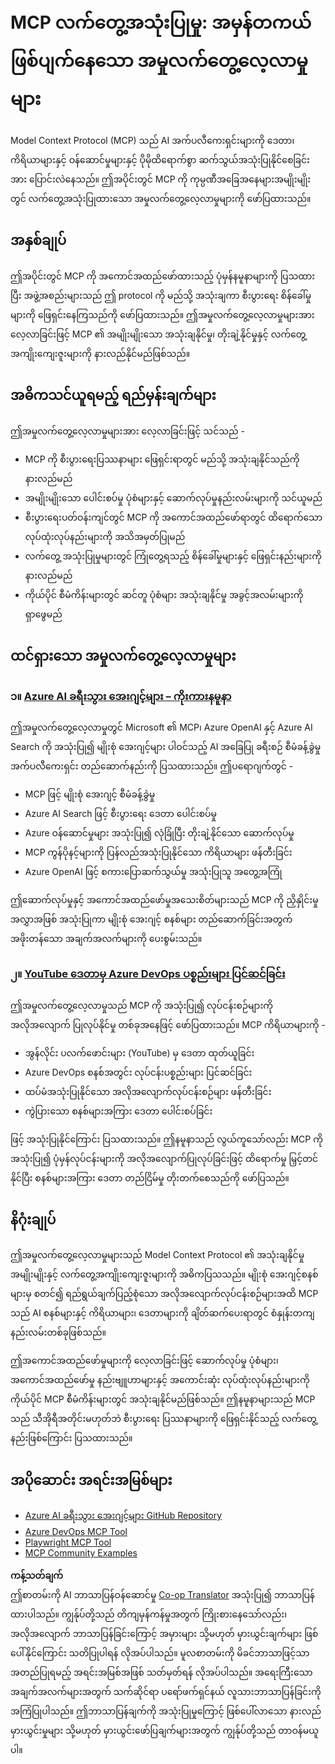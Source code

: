 <!--
CO_OP_TRANSLATOR_METADATA:
{
  "original_hash": "6c11b6162171abc895ed75d1e0f368a3",
  "translation_date": "2025-06-20T19:11:47+00:00",
  "source_file": "09-CaseStudy/README.md",
  "language_code": "my"
}
-->
# MCP လက်တွေ့အသုံးပြုမှု: အမှန်တကယ် ဖြစ်ပျက်နေသော အမှုလက်တွေ့လေ့လာမှုများ

Model Context Protocol (MCP) သည် AI အက်ပလီကေးရှင်းများကို ဒေတာ၊ ကိရိယာများနှင့် ဝန်ဆောင်မှုများနှင့် ပိုမိုထိရောက်စွာ ဆက်သွယ်အသုံးပြုနိုင်စေခြင်းအား ပြောင်းလဲနေသည်။ ဤအပိုင်းတွင် MCP ကို ကုမ္ပဏီအခြေအနေများအမျိုးမျိုးတွင် လက်တွေ့အသုံးပြုထားသော အမှုလက်တွေ့လေ့လာမှုများကို ဖော်ပြထားသည်။

## အနှစ်ချုပ်

ဤအပိုင်းတွင် MCP ကို အကောင်အထည်ဖော်ထားသည့် ပုံမှန်နမူနာများကို ပြသထားပြီး အဖွဲ့အစည်းများသည် ဤ protocol ကို မည်သို့ အသုံးချကာ စီးပွားရေး စိန်ခေါ်မှုများကို ဖြေရှင်းနေကြသည်ကို ဖော်ပြထားသည်။ ဤအမှုလက်တွေ့လေ့လာမှုများအား လေ့လာခြင်းဖြင့် MCP ၏ အမျိုးမျိုးသော အသုံးချနိုင်မှု၊ တိုးချဲ့နိုင်မှုနှင့် လက်တွေ့ အကျိုးကျေးဇူးများကို နားလည်နိုင်မည်ဖြစ်သည်။

## အဓိကသင်ယူရမည့် ရည်မှန်းချက်များ

ဤအမှုလက်တွေ့လေ့လာမှုများအား လေ့လာခြင်းဖြင့် သင်သည် -

- MCP ကို စီးပွားရေးပြဿနာများ ဖြေရှင်းရာတွင် မည်သို့ အသုံးချနိုင်သည်ကို နားလည်မည်
- အမျိုးမျိုးသော ပေါင်းစပ်မှု ပုံစံများနှင့် ဆောက်လုပ်မှုနည်းလမ်းများကို သင်ယူမည်
- စီးပွားရေးပတ်ဝန်းကျင်တွင် MCP ကို အကောင်အထည်ဖော်ရာတွင် ထိရောက်သော လုပ်ထုံးလုပ်နည်းများကို အသိအမှတ်ပြုမည်
- လက်တွေ့ အသုံးပြုမှုများတွင် ကြုံတွေ့ရသည့် စိန်ခေါ်မှုများနှင့် ဖြေရှင်းနည်းများကို နားလည်မည်
- ကိုယ်ပိုင် စီမံကိန်းများတွင် ဆင်တူ ပုံစံများ အသုံးချနိုင်မှု အခွင့်အလမ်းများကို ရှာဖွေမည်

## ထင်ရှားသော အမှုလက်တွေ့လေ့လာမှုများ

### ၁။ [Azure AI ခရီးသွား အေးဂျင့်များ – ကိုးကားနမူနာ](./travelagentsample.md)

ဤအမှုလက်တွေ့လေ့လာမှုတွင် Microsoft ၏ MCP၊ Azure OpenAI နှင့် Azure AI Search ကို အသုံးပြု၍ မျိုးစုံ အေးဂျင့်များ ပါဝင်သည့် AI အခြေပြု ခရီးစဉ် စီမံခန့်ခွဲမှု အက်ပလီကေးရှင်း တည်ဆောက်နည်းကို ပြသထားသည်။ ဤပရောဂျက်တွင် -

- MCP ဖြင့် မျိုးစုံ အေးဂျင့် စီမံခန့်ခွဲမှု
- Azure AI Search ဖြင့် စီးပွားရေး ဒေတာ ပေါင်းစပ်မှု
- Azure ဝန်ဆောင်မှုများ အသုံးပြု၍ လုံခြုံပြီး တိုးချဲ့နိုင်သော ဆောက်လုပ်မှု
- MCP ကွန်ပိုနင့်များကို ပြန်လည်အသုံးပြုနိုင်သော ကိရိယာများ ဖန်တီးခြင်း
- Azure OpenAI ဖြင့် စကားပြောဆက်သွယ်မှု အသုံးပြုသူ အတွေ့အကြုံ

ဤဆောက်လုပ်မှုနှင့် အကောင်အထည်ဖော်မှုအသေးစိတ်များသည် MCP ကို ညှိနှိုင်းမှု အလွှာအဖြစ် အသုံးပြုကာ မျိုးစုံ အေးဂျင့် စနစ်များ တည်ဆောက်ခြင်းအတွက် အဖိုးတန်သော အချက်အလက်များကို ပေးစွမ်းသည်။

### ၂။ [YouTube ဒေတာမှ Azure DevOps ပစ္စည်းများ ပြင်ဆင်ခြင်း](./UpdateADOItemsFromYT.md)

ဤအမှုလက်တွေ့လေ့လာမှုသည် MCP ကို အသုံးပြု၍ လုပ်ငန်းစဉ်များကို အလိုအလျောက် ပြုလုပ်နိုင်မှု တစ်ခုအနေဖြင့် ဖော်ပြထားသည်။ MCP ကိရိယာများကို -

- အွန်လိုင်း ပလက်ဖောင်းများ (YouTube) မှ ဒေတာ ထုတ်ယူခြင်း
- Azure DevOps စနစ်အတွင်း လုပ်ငန်းပစ္စည်းများ ပြင်ဆင်ခြင်း
- ထပ်မံအသုံးပြုနိုင်သော အလိုအလျောက်လုပ်ငန်းစဉ်များ ဖန်တီးခြင်း
- ကွဲပြားသော စနစ်များအကြား ဒေတာ ပေါင်းစပ်ခြင်း

ဖြင့် အသုံးပြုနိုင်ကြောင်း ပြသထားသည်။ ဤနမူနာသည် လွယ်ကူသော်လည်း MCP ကို အသုံးပြု၍ ပုံမှန်လုပ်ငန်းများကို အလိုအလျောက်ပြုလုပ်ခြင်းဖြင့် ထိရောက်မှု မြှင့်တင်နိုင်ပြီး စနစ်များအကြား ဒေတာ တည်ငြိမ်မှု တိုးတက်စေသည်ကို ဖော်ပြသည်။

## နိဂုံးချုပ်

ဤအမှုလက်တွေ့လေ့လာမှုများသည် Model Context Protocol ၏ အသုံးချနိုင်မှုအမျိုးမျိုးနှင့် လက်တွေ့အကျိုးကျေးဇူးများကို အဓိကပြသသည်။ မျိုးစုံ အေးဂျင့်စနစ်များမှ စတင်၍ ရည်ရွယ်ချက်ပြည့်စုံသော အလိုအလျောက်လုပ်ငန်းစဉ်များအထိ MCP သည် AI စနစ်များနှင့် ကိရိယာများ၊ ဒေတာများကို ချိတ်ဆက်ပေးရာတွင် စံနှုန်းတကျနည်းလမ်းတစ်ခုဖြစ်သည်။

ဤအကောင်အထည်ဖော်မှုများကို လေ့လာခြင်းဖြင့် ဆောက်လုပ်မှု ပုံစံများ၊ အကောင်အထည်ဖော်မှု နည်းဗျူဟာများနှင့် အကောင်းဆုံး လုပ်ထုံးလုပ်နည်းများကို ကိုယ်ပိုင် MCP စီမံကိန်းများတွင် အသုံးချနိုင်မည်ဖြစ်သည်။ ဤနမူနာများသည် MCP သည် သီအိုရီအတိုင်းမဟုတ်ဘဲ စီးပွားရေး ပြဿနာများကို ဖြေရှင်းနိုင်သည့် လက်တွေ့နည်းဖြစ်ကြောင်း ပြသထားသည်။

## အပိုဆောင်း အရင်းအမြစ်များ

- [Azure AI ခရီးသွား အေးဂျင့်များ GitHub Repository](https://github.com/Azure-Samples/azure-ai-travel-agents)
- [Azure DevOps MCP Tool](https://github.com/microsoft/azure-devops-mcp)
- [Playwright MCP Tool](https://github.com/microsoft/playwright-mcp)
- [MCP Community Examples](https://github.com/microsoft/mcp)

**ကန့်သတ်ချက်**  
ဤစာတမ်းကို AI ဘာသာပြန်ဝန်ဆောင်မှု [Co-op Translator](https://github.com/Azure/co-op-translator) အသုံးပြု၍ ဘာသာပြန်ထားပါသည်။ ကျွန်ုပ်တို့သည် တိကျမှန်ကန်မှုအတွက် ကြိုးစားနေသော်လည်း၊ အလိုအလျောက် ဘာသာပြန်ခြင်းကြောင့် အမှားများ သို့မဟုတ် မှားယွင်းချက်များ ဖြစ်ပေါ်နိုင်ကြောင်း သတိပြုပါရန် လိုအပ်ပါသည်။ မူလစာတမ်းကို မိခင်ဘာသာဖြင့်သာ အတည်ပြုရမည့် အရင်းအမြစ်အဖြစ် သတ်မှတ်ရန် လိုအပ်ပါသည်။ အရေးကြီးသော အချက်အလက်များအတွက် သက်ဆိုင်ရာ ပရော်ဖက်ရှင်နယ် လူသားဘာသာပြန်ခြင်းကို အကြံပြုပါသည်။ ဤဘာသာပြန်ချက်ကို အသုံးပြုမှုကြောင့် ဖြစ်ပေါ်လာသော နားလည်မှားယွင်းမှုများ သို့မဟုတ် မှားယွင်းဖော်ပြချက်များအတွက် ကျွန်ုပ်တို့သည် တာဝန်မယူပါ။